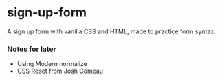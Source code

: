 # sign-up-form

A sign up form with vanilla CSS and HTML, made to practice form syntax.

### Notes for later

- Using Modern normalize
- CSS Reset from [Josh Comeau](https://www.joshwcomeau.com/css/custom-css-reset/)
